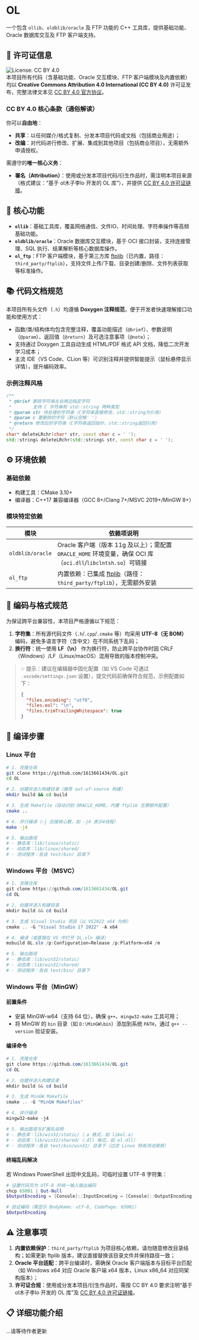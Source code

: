 # OL

一个包含 `ollib`、`oldblib/oracle` 及 FTP 功能的 C++ 工具库，提供基础功能、Oracle 数据库交互及 FTP 客户端支持。


## 📜 许可证信息
![License: CC BY 4.0](https://img.shields.io/badge/License-CC%20BY%204.0-blue.svg)  
本项目所有代码（含基础功能、Oracle 交互模块、FTP 客户端模块及内置依赖）均以 **Creative Commons Attribution 4.0 International (CC BY 4.0)** 许可证发布，完整法律文本见 [CC BY 4.0 官方协议](https://creativecommons.org/licenses/by/4.0/legalcode)。


### CC BY 4.0 核心条款（通俗解读）
你可以**自由地**：
- **共享**：以任何媒介/格式复制、分发本项目代码或文档（包括商业用途）；
- **改编**：对代码进行修改、扩展、集成到其他项目（包括商业项目），无需额外申请授权。

需遵守的**唯一核心义务**：
- **署名（Attribution）**：使用或分发本项目代码/衍生作品时，需注明本项目来源（格式建议：“基于 ol木子李lo 开发的 OL 库”），并提供 [CC BY 4.0 许可证链接](https://creativecommons.org/licenses/by/4.0/)。


## 🎯 核心功能
- **`ollib`**：基础工具库，覆盖网络通信、文件IO、时间处理、字符串操作等高频基础功能。
- **`oldblib/oracle`**：Oracle 数据库交互模块，基于 OCI 接口封装，支持连接管理、SQL 执行、结果解析等核心数据库操作。
- **`ol_ftp`**：FTP 客户端模块，基于第三方库 [ftplib](https://github.com/codebrainz/ftplib)（已内置，路径：`third_party/ftplib`），支持文件上传/下载、目录创建/删除、文件列表获取等标准操作。


## 📚 代码文档规范
本项目所有头文件（`.h`）均遵循 **Doxygen 注释规范**，便于开发者快速理解接口功能和使用方式：
- 函数/类/结构体均包含完整注释，覆盖功能描述（`@brief`）、参数说明（`@param`）、返回值（`@return`）及可选注意事项（`@note`）；
- 支持通过 Doxygen 工具自动生成 HTML/PDF 格式 API 文档，降低二次开发学习成本；
- 主流 IDE（VS Code、CLion 等）可识别注释并提供智能提示（鼠标悬停显示详情），提升编码效率。

### 示例注释风格
```cpp
/**
 * @brief 删除字符串左右两边指定字符
 *        支持 C 字符串和 std::string 两种类型
 * @param str 待处理的字符串（C字符串直接修改，std::string为引用）
 * @param c 要删除的字符（默认空格' '）
 * @return 修改后的字符串（C字符串返回指针，std::string返回引用）
 */
char* deleteLRchr(char* str, const char c = ' ');
std::string& deleteLRchr(std::string& str, const char c = ' ');
```


## ⚙️ 环境依赖
### 基础依赖
- 构建工具：CMake 3.10+
- 编译器：C++17 兼容编译器（GCC 8+/Clang 7+/MSVC 2019+/MinGW 8+）

### 模块特定依赖
| 模块                | 依赖项说明                                                                 |
|---------------------|--------------------------------------------------------------------------|
| `oldblib/oracle`    | Oracle 客户端（版本 11g 及以上）；需配置 `ORACLE_HOME` 环境变量，确保 OCI 库（`oci.dll`/`libclntsh.so`）可链接 |
| `ol_ftp`            | 内置依赖：已集成 [ftplib](https://github.com/codebrainz/ftplib)（路径：`third_party/ftplib`），无需额外安装 |


## 📝 编码与格式规范
为保证跨平台兼容性，本项目严格遵循以下规范：
1. **字符集**：所有源代码文件（`.h`/`.cpp`/`.cmake` 等）均采用 **UTF-8（无 BOM）** 编码，避免多语言字符（含中文）在不同系统下乱码；
2. **换行符**：统一使用 **LF（\n）** 作为换行符，防止跨平台协作时因 CRLF（Windows）/LF（Linux/macOS）混用导致的版本控制冲突。

> 💡 提示：建议在编辑器中固化配置（如 VS Code 可通过 `.vscode/settings.json` 设置），提交代码前确保符合规范，示例配置如下：
> ```json
> {
>   "files.encoding": "utf8",
>   "files.eol": "\n",
>   "files.trimTrailingWhitespace": true
> }
> ```


## 🔨 编译步骤
### Linux 平台
```bash
# 1. 克隆仓库
git clone https://github.com/1613661434/OL.git
cd OL

# 2. 创建并进入构建目录（推荐 out-of-source 构建）
mkdir build && cd build

# 3. 生成 Makefile（自动识别 ORACLE_HOME，内置 ftplib 无需额外配置）
cmake ..

# 4. 并行编译（-j 后接核心数，如 -j4 表示4线程）
make -j4

# 5. 输出路径
# - 静态库：lib/linux/static/
# - 动态库：lib/linux/shared/
# - 测试程序：各自 test/bin/ 目录下
```

### Windows 平台（MSVC）
```powershell
# 1. 克隆仓库
git clone https://github.com/1613661434/OL.git
cd OL

# 2. 创建并进入构建目录
mkdir build && cd build

# 3. 生成 Visual Studio 项目（以 VS2022 x64 为例）
cmake .. -G "Visual Studio 17 2022" -A x64

# 4. 编译（或直接在 VS 中打开 OL.sln 编译）
msbuild OL.sln /p:Configuration=Release /p:Platform=x64 /m

# 5. 输出路径
# - 静态库：lib/win32/static/
# - 动态库：lib/win32/shared/
# - 测试程序：各自 test/bin/ 目录下
```

### Windows 平台（MinGW）
#### 前置条件
- 安装 MinGW-w64（支持 64 位），确保 `g++`、`mingw32-make` 工具可用；
- 将 MinGW 的 `bin` 目录（如 `D:\MinGW\bin`）添加到系统 `PATH`，通过 `g++ --version` 验证安装。

#### 编译命令
```powershell
# 1. 克隆仓库
git clone https://github.com/1613661434/OL.git
cd OL

# 2. 创建并进入构建目录
mkdir build && cd build

# 3. 生成 MinGW Makefile
cmake .. -G "MinGW Makefiles"

# 4. 并行编译
mingw32-make -j4

# 5. 输出路径与扩展名说明
# - 静态库：lib/win32/static/（.a 格式，如 libol.a）
# - 动态库：lib/win32/shared/（.dll 格式，如 ol.dll）
# - 测试程序：各自 test/bin/win32/ 目录下（过滤 Linux 特有测试用例）
```

#### 终端乱码解决
若 Windows PowerShell 出现中文乱码，可临时设置 UTF-8 字符集：
```powershell
# 设置代码页为 UTF-8 并统一输入输出编码
chcp 65001 | Out-Null
$OutputEncoding = [Console]::InputEncoding = [Console]::OutputEncoding = New-Object System.Text.UTF8Encoding

# 验证编码（需显示 BodyName: utf-8, CodePage: 65001）
$OutputEncoding
```


## ⚠️ 注意事项
1. **内置依赖保护**：`third_party/ftplib` 为项目核心依赖，请勿随意修改目录结构；如需更新 ftplib 版本，建议直接替换该目录文件并保持路径一致；
2. **Oracle 平台适配**：跨平台编译时，需确保 Oracle 客户端版本与目标平台匹配（如 Windows x64 对应 Oracle 客户端 x64 版本，Linux x86_64 对应同架构版本）；
3. **许可证合规**：使用或分发本项目/衍生作品时，需按 CC BY 4.0 要求注明“基于 ol木子李lo 开发的 OL 库”及 [CC BY 4.0 许可证链接](https://creativecommons.org/licenses/by/4.0/)。


## 📋 详细功能介绍
...请等待作者更新